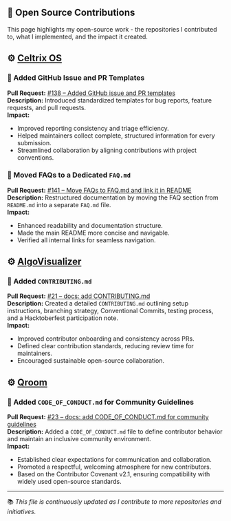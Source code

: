## 🧩 Open Source Contributions

This page highlights my open-source work - the repositories I contributed to, what I implemented, and the impact it created.  

## ⚙️ [**Celtrix OS**](https://github.com/celtrix-os/Celtrix.git)

### 🧾 Added GitHub Issue and PR Templates
**Pull Request:** [#138 – Added GitHub issue and PR templates](https://github.com/celtrix-os/Celtrix/pull/138)  
**Description:** Introduced standardized templates for bug reports, feature requests, and pull requests.  
**Impact:**  
- Improved reporting consistency and triage efficiency.  
- Helped maintainers collect complete, structured information for every submission.  
- Streamlined collaboration by aligning contributions with project conventions.  

### 📄 Moved FAQs to a Dedicated `FAQ.md`
**Pull Request:** [#141 – Move FAQs to FAQ.md and link it in README](https://github.com/celtrix-os/Celtrix/pull/141)  
**Description:** Restructured documentation by moving the FAQ section from `README.md` into a separate `FAQ.md` file.  
**Impact:**  
- Enhanced readability and documentation structure.  
- Made the main README more concise and navigable.  
- Verified all internal links for seamless navigation.  

## ⚙️ [**AlgoVisualizer**](https://github.com/mahaveergurjar/AlgoVisualizer.git)

### 📄 Added `CONTRIBUTING.md`
**Pull Request:** [#21 – docs: add CONTRIBUTING.md](https://github.com/mahaveergurjar/AlgoVisualizer/pull/21)  
**Description:** Created a detailed `CONTRIBUTING.md` outlining setup instructions, branching strategy, Conventional Commits, testing process, and a Hacktoberfest participation note.  
**Impact:**  
- Improved contributor onboarding and consistency across PRs.  
- Defined clear contribution standards, reducing review time for maintainers.  
- Encouraged sustainable open-source collaboration.

## ⚙️ [**Qroom**](https://github.com/kkhushie/qroom)

### 📜 Added `CODE_OF_CONDUCT.md` for Community Guidelines
**Pull Request:** [#23 – docs: add CODE_OF_CONDUCT.md for community guidelines](https://github.com/kkhushie/qroom/pull/23)  
**Description:** Added a `CODE_OF_CONDUCT.md` file to define contributor behavior and maintain an inclusive community environment.  
**Impact:**  
- Established clear expectations for communication and collaboration.  
- Promoted a respectful, welcoming atmosphere for new contributors.  
- Based on the Contributor Covenant v2.1, ensuring compatibility with widely used open-source standards.

---

📚 *This file is continuously updated as I contribute to more repositories and initiatives.*
